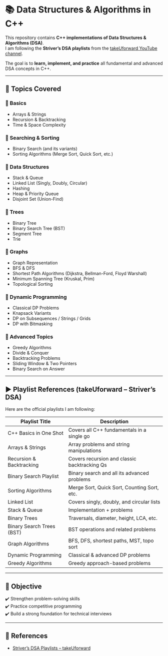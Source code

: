# 📚 Data Structures & Algorithms in C++  

This repository contains **C++ implementations of Data Structures & Algorithms (DSA)**.  
I am following the **Striver’s DSA playlists** from the [takeUforward YouTube channel](https://www.youtube.com/@takeUforward/playlists).  

The goal is to **learn, implement, and practice** all fundamental and advanced DSA concepts in C++.  

---

## 📌 Topics Covered  

### 🔹 Basics  
- Arrays & Strings  
- Recursion & Backtracking  
- Time & Space Complexity  

### 🔹 Searching & Sorting  
- Binary Search (and its variants)  
- Sorting Algorithms (Merge Sort, Quick Sort, etc.)  

### 🔹 Data Structures  
- Stack & Queue  
- Linked List (Singly, Doubly, Circular)  
- Hashing  
- Heap & Priority Queue  
- Disjoint Set (Union-Find)  

### 🔹 Trees  
- Binary Tree  
- Binary Search Tree (BST)  
- Segment Tree  
- Trie  

### 🔹 Graphs  
- Graph Representation  
- BFS & DFS  
- Shortest Path Algorithms (Dijkstra, Bellman-Ford, Floyd Warshall)  
- Minimum Spanning Tree (Kruskal, Prim)  
- Topological Sorting  

### 🔹 Dynamic Programming  
- Classical DP Problems  
- Knapsack Variants  
- DP on Subsequences / Strings / Grids  
- DP with Bitmasking  

### 🔹 Advanced Topics  
- Greedy Algorithms  
- Divide & Conquer  
- Backtracking Problems  
- Sliding Window & Two Pointers  
- Binary Search on Answer  

---

## ▶️ Playlist References (takeUforward – Striver’s DSA)

Here are the official playlists I am following:

| Playlist Title                      | Description                                   |
|-------------------------------------|-----------------------------------------------|
| C++ Basics in One Shot              | Covers all C++ fundamentals in a single go    |
| Arrays & Strings                    | Array problems and string manipulations       |
| Recursion & Backtracking            | Covers recursion and classic backtracking Qs  |
| Binary Search Playlist              | Binary search and all its advanced problems   |
| Sorting Algorithms                  | Merge Sort, Quick Sort, Counting Sort, etc.   |
| Linked List                         | Covers singly, doubly, and circular lists     |
| Stack & Queue                       | Implementation + problems                     |
| Binary Trees                        | Traversals, diameter, height, LCA, etc.       |
| Binary Search Trees (BST)           | BST operations and related problems           |
| Graph Algorithms                    | BFS, DFS, shortest paths, MST, topo sort      |
| Dynamic Programming                 | Classical & advanced DP problems              |
| Greedy Algorithms                   | Greedy approach-based problems                |

---

## 🎯 Objective  
✔️ Strengthen problem-solving skills  
✔️ Practice competitive programming  
✔️ Build a strong foundation for technical interviews  

---

## 📖 References  
- [Striver’s DSA Playlists – takeUforward](https://www.youtube.com/@takeUforward/playlists)    

